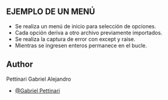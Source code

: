 ## EJEMPLO DE UN MENÚ

- Se realiza un menú de inicio para selección de opciones.
- Cada opción deriva a otro archivo previamente importados.
- Se realiza la captura de error con except y raise.
- Mientras se ingresen enteros permanece en el bucle.

## Author

  Pettinari Gabriel Alejandro
- [@Gabriel Pettinari](https://github.com/GabrielPettyA)